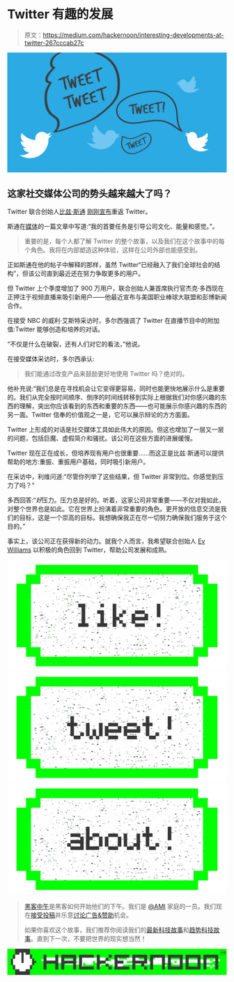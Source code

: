 # Twitter 有趣的发展

> 原文：<https://medium.com/hackernoon/interesting-developments-at-twitter-267cccab27c>

![](img/89788833ec900a94e949790af120a488.png)

## 这家社交媒体公司的势头越来越大了吗？

Twitter 联合创始人[比兹·斯通](https://medium.com/u/b258af3c1e92?source=post_page-----267cccab27c--------------------------------) [刚刚宣布](/@biz/whats-happening-with-me-73e0192c54e8)重返 Twitter。

斯通在[媒体](https://medium.com/u/504c7870fdb6?source=post_page-----267cccab27c--------------------------------)的一篇文章中写道:“我的首要任务是引导公司文化、能量和感觉。”。

> 重要的是，每个人都了解 Twitter 的整个故事，以及我们在这个故事中的每个角色。我将在内部塑造这种体验，这样在公司外部也能感受到。

正如斯通在他的帖子中解释的那样，虽然 Twitter“已经融入了我们全球社会的结构”，但该公司直到最近还在努力争取更多的用户。

但 Twitter 上个季度增加了 900 万用户，联合创始人兼首席执行官杰克·多西现在正押注于视频直播来吸引新用户——他最近宣布与美国职业棒球大联盟和彭博新闻合作。

在接受 NBC 的威利·艾斯特采访时，多尔西强调了 Twitter 在直播节目中的附加值:Twitter 能够创造和培养的对话。

“不仅是什么在破裂，还有人们对它的看法，”他说。

在接受媒体采访时，多尔西承认:

> 我们能通过改变产品来鼓励更好地使用 Twitter 吗？绝对的。

他补充说:“我们总是在寻找机会让它变得更容易，同时也能更快地展示什么是重要的。我们从完全按时间顺序、倒序的时间线转移到实际上根据我们对你感兴趣的东西的理解，突出你应该看到的东西和重要的东西——也可能展示你感兴趣的东西的另一面。Twitter 信奉的价值观之一是，它可以展示辩论的方方面面。

Twitter 上形成的对话是社交媒体工具如此伟大的原因。但这也增加了一层又一层的问题，包括巨魔、虚假简介和骚扰。该公司在这些方面的进展缓慢。

Twitter 现在正在成长，但培养现有用户也很重要……而这正是比兹·斯通可以提供帮助的地方:重振、重振用户基础，同时吸引新用户。

在采访中，利维问道:“尽管你列举了这些结果，但 Twitter 非常到位。你感觉到压力了吗？”

多西回答:“*好*压力。压力总是好的。听着，这家公司非常重要——不仅对我如此，对整个世界也是如此。它在世界上扮演着非常重要的角色。更开放的信息交流是我们的目标，这是一个崇高的目标。我想确保我正在尽一切努力确保我们服务于这个目的。”

事实上，该公司正在获得新的动力。就我个人而言，我希望联合创始人 [Ev Williams](https://medium.com/u/268314bb7e7e?source=post_page-----267cccab27c--------------------------------) 以积极的角色回到 Twitter，帮助公司发展和成熟。

[![](img/50ef4044ecd4e250b5d50f368b775d38.png)](http://bit.ly/HackernoonFB)[![](img/979d9a46439d5aebbdcdca574e21dc81.png)](https://goo.gl/k7XYbx)[![](img/2930ba6bd2c12218fdbbf7e02c8746ff.png)](https://goo.gl/4ofytp)

> [黑客中午](http://bit.ly/Hackernoon)是黑客如何开始他们的下午。我们是 [@AMI](http://bit.ly/atAMIatAMI) 家庭的一员。我们现在[接受投稿](http://bit.ly/hackernoonsubmission)并乐意[讨论广告&赞助](mailto:partners@amipublications.com)机会。
> 
> 如果你喜欢这个故事，我们推荐你阅读我们的[最新科技故事](http://bit.ly/hackernoonlatestt)和[趋势科技故事](https://hackernoon.com/trending)。直到下一次，不要把世界的现实想当然！

![](img/be0ca55ba73a573dce11effb2ee80d56.png)